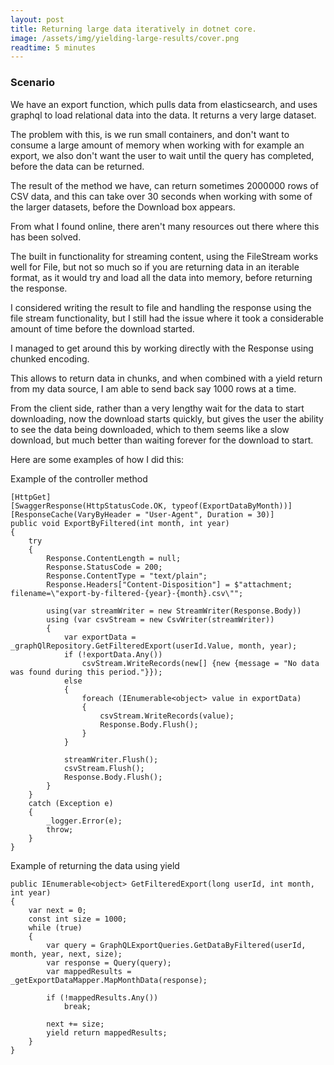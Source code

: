 ```yaml
---
layout: post
title: Returning large data iteratively in dotnet core.
image: /assets/img/yielding-large-results/cover.png
readtime: 5 minutes
---
```


### Scenario

We have an export function, which pulls data from elasticsearch, and uses graphql to load relational data into the data. It returns a very large dataset.

The problem with this, is we run small containers, and don't want to consume a large amount of memory when working with for example an export, we also don't want the user to wait until the query has completed, before the data can be returned.

The result of the method we have, can return sometimes 2000000 rows of CSV data, and this can take over 30 seconds when working with some of the larger datasets, before the Download box appears.

<amp-img src="/assets/img/yielding-large-results/download.png"
  width="4096"
  height="2304"
  layout="responsive">
</amp-img>

From what I found online, there aren't many resources out there where this has been solved.

The built in functionality for streaming content, using the FileStream works well for File, but not so much so if you are returning data in an iterable format, as it would try and load all the data into memory, before returning the response.

I considered writing the result to file and handling the response using the file stream functionality, but I still had the issue where it took a considerable amount of time before the download started.

I managed to get around this by working directly with the Response using chunked encoding.

This allows to return data in chunks, and when combined with a yield return from my data source, I am able to send back say 1000 rows at a time.

From the client side, rather than a very lengthy wait for the data to start downloading, now the download starts quickly, but gives the user the ability to see the data being downloaded, which to them seems like a slow download, but much better than waiting forever for the download to start.

<amp-img src="/assets/img/yielding-large-results/download2.png"
  width="1180"
  height="664"
  layout="responsive">
</amp-img>


Here are some examples of how I did this:


Example of the controller method

```
[HttpGet]
[SwaggerResponse(HttpStatusCode.OK, typeof(ExportDataByMonth))]
[ResponseCache(VaryByHeader = "User-Agent", Duration = 30)]
public void ExportByFiltered(int month, int year)
{
    try
    {
        Response.ContentLength = null;
        Response.StatusCode = 200;
        Response.ContentType = "text/plain";
        Response.Headers["Content-Disposition"] = $"attachment; filename=\"export-by-filtered-{year}-{month}.csv\"";
        
        using(var streamWriter = new StreamWriter(Response.Body))
        using (var csvStream = new CsvWriter(streamWriter))
        {
            var exportData = _graphQlRepository.GetFilteredExport(userId.Value, month, year);
            if (!exportData.Any())
                csvStream.WriteRecords(new[] {new {message = "No data was found during this period."}});
            else
            {
                foreach (IEnumerable<object> value in exportData)
                {
                    csvStream.WriteRecords(value);
                    Response.Body.Flush();
                }
            }

            streamWriter.Flush();
            csvStream.Flush();
            Response.Body.Flush();
        }
    }
    catch (Exception e)
    {
        _logger.Error(e);
        throw;
    }
}
```

Example of returning the data using yield

```
public IEnumerable<object> GetFilteredExport(long userId, int month, int year)
{
    var next = 0;
    const int size = 1000;
    while (true)
    {
        var query = GraphQLExportQueries.GetDataByFiltered(userId, month, year, next, size);
        var response = Query(query);
        var mappedResults = _getExportDataMapper.MapMonthData(response);

        if (!mappedResults.Any())
            break;

        next += size;
        yield return mappedResults;
    }
}
```

